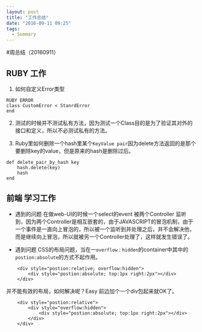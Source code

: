 ```yaml
---
layout: post
title: "工作总结"
date: "2016-09-11 09:25"
tags:
  - Summary
---
```

#周总结（20160911）
## RUBY 工作
1. 如何自定义Error类型

```
RUBY ERROR
class CustomError < StanrdError
end
```

2. 测试的时候并不测试私有方法，因为测试一个Class目的是为了验证其对外的接口和定义，所以不必测试私有的方法。

3. Ruby里如何删除一个hash里某个```KeyValue pair```因为delete方法返回的是那个要删除key的value，但是原来的hash是删除过后。

```
def delete_pair_by_hash key
	hash.delete(key)
	hash
end
```




## 前端 学习工作
* 遇到的问题 在做web-UI的时候一个select的event 被两个Controller 监听到，因为两个Controller是相互嵌套的，由于JAVASCRIPT的冒泡机制，由于一个事件是一直向上冒泡的，所以被一个监听到并处理之后，并不会解决他，而是继续向上冒泡，所以就被另一个Controller处理了，这样就发生错误了。

* 遇到问题 CSS的布局问题，当在一```overflow：hidden```的container中其中的```postion:absolute```的方式不起作用。

```
	<div style="postion:relative; overflow:hidden">
		<div style="postion:absolute; top:1px right:2px"></div>
	</div>
```
并不能有效的布局，如何解决呢？Easy
前边加个一个div包起来就OK了。

```
	<div style="postion:relative">
		<div style="overflow:hidden">
			<div style="postion:absolute; top:1px right:2px"></div>
		</div>
	</div>
```
